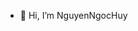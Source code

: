 - 👋 Hi, I’m NguyenNgocHuy

<!---
NguyenNgocHuy-2003/NguyenNgocHuy-2003 is a ✨ special ✨ repository because its `README.md` (this file) appears on your GitHub profile.
You can click the Preview link to take a look at your changes.
--->
